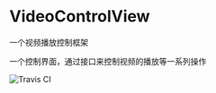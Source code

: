 # VideoControlView
一个视频播放控制框架

一个控制界面，通过接口来控制视频的播放等一系列操作

![Travis CI](https://travis-ci.org/meunicorn/VideoControlView.svg?branch=master)
